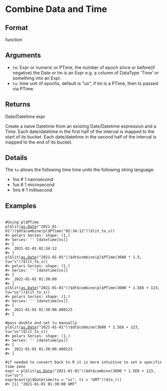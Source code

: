 # Combine Data and Time

## Format

function

## Arguments

- `tm`: Expr or numeric or PTime, the number of epoch since or before(if negative) the Date or tm is an Expr e.g. a column of DataType 'Time' or something into an Expr.
- `tu`: time unit of epochs, default is "us", if tm is a PTime, then tz passed via PTime.

## Returns

Date/Datetime expr

Create a naive Datetime from an existing Date/Datetime expression and a Time. Each date/datetime in the first half of the interval is mapped to the start of its bucket. Each date/datetime in the second half of the interval is mapped to the end of its bucket.

## Details

The `tu` allows the following time time units the following string language:

 * 1ns # 1 nanosecond
 * 1us # 1 microsecond
 * 1ms # 1 millisecond

## Examples

<pre class='r-example'> <code> <span class='r-in'><span></span></span>
<span class='r-in'><span><span class='co'>#Using pl$PTime</span></span></span>
<span class='r-in'><span><span class='va'>pl</span><span class='op'>$</span><span class='fu'>lit</span><span class='op'>(</span><span class='fu'><a href='https://rdrr.io/r/base/as.Date.html'>as.Date</a></span><span class='op'>(</span><span class='st'>"2021-01-01"</span><span class='op'>)</span><span class='op'>)</span><span class='op'>$</span><span class='va'>dt</span><span class='op'>$</span><span class='fu'>combine</span><span class='op'>(</span><span class='va'>pl</span><span class='op'>$</span><span class='fu'>PTime</span><span class='op'>(</span><span class='st'>"02:34:12"</span><span class='op'>)</span><span class='op'>)</span><span class='op'>$</span><span class='fu'>lit_to_s</span><span class='op'>(</span><span class='op'>)</span></span></span>
<span class='r-out co'><span class='r-pr'>#&gt;</span> polars Series: shape: (1,)</span>
<span class='r-out co'><span class='r-pr'>#&gt;</span> Series: '' [datetime[ns]]</span>
<span class='r-out co'><span class='r-pr'>#&gt;</span> [</span>
<span class='r-out co'><span class='r-pr'>#&gt;</span> 	2021-01-01 02:34:12</span>
<span class='r-out co'><span class='r-pr'>#&gt;</span> ]</span>
<span class='r-in'><span><span class='va'>pl</span><span class='op'>$</span><span class='fu'>lit</span><span class='op'>(</span><span class='fu'><a href='https://rdrr.io/r/base/as.Date.html'>as.Date</a></span><span class='op'>(</span><span class='st'>"2021-01-01"</span><span class='op'>)</span><span class='op'>)</span><span class='op'>$</span><span class='va'>dt</span><span class='op'>$</span><span class='fu'>combine</span><span class='op'>(</span><span class='va'>pl</span><span class='op'>$</span><span class='fu'>PTime</span><span class='op'>(</span><span class='fl'>3600</span> <span class='op'>*</span> <span class='fl'>1.5</span>, tu<span class='op'>=</span><span class='st'>"s"</span><span class='op'>)</span><span class='op'>)</span><span class='op'>$</span><span class='fu'>lit_to_s</span><span class='op'>(</span><span class='op'>)</span></span></span>
<span class='r-out co'><span class='r-pr'>#&gt;</span> polars Series: shape: (1,)</span>
<span class='r-out co'><span class='r-pr'>#&gt;</span> Series: '' [datetime[ns]]</span>
<span class='r-out co'><span class='r-pr'>#&gt;</span> [</span>
<span class='r-out co'><span class='r-pr'>#&gt;</span> 	2021-01-01 01:30:00</span>
<span class='r-out co'><span class='r-pr'>#&gt;</span> ]</span>
<span class='r-in'><span><span class='va'>pl</span><span class='op'>$</span><span class='fu'>lit</span><span class='op'>(</span><span class='fu'><a href='https://rdrr.io/r/base/as.Date.html'>as.Date</a></span><span class='op'>(</span><span class='st'>"2021-01-01"</span><span class='op'>)</span><span class='op'>)</span><span class='op'>$</span><span class='va'>dt</span><span class='op'>$</span><span class='fu'>combine</span><span class='op'>(</span><span class='va'>pl</span><span class='op'>$</span><span class='fu'>PTime</span><span class='op'>(</span><span class='fl'>3600</span> <span class='op'>*</span> <span class='fl'>1.5E6</span> <span class='op'>+</span> <span class='fl'>123</span>, tu<span class='op'>=</span><span class='st'>"us"</span><span class='op'>)</span><span class='op'>)</span><span class='op'>$</span><span class='fu'>lit_to_s</span><span class='op'>(</span><span class='op'>)</span></span></span>
<span class='r-out co'><span class='r-pr'>#&gt;</span> polars Series: shape: (1,)</span>
<span class='r-out co'><span class='r-pr'>#&gt;</span> Series: '' [datetime[ns]]</span>
<span class='r-out co'><span class='r-pr'>#&gt;</span> [</span>
<span class='r-out co'><span class='r-pr'>#&gt;</span> 	2021-01-01 01:30:00.000123</span>
<span class='r-out co'><span class='r-pr'>#&gt;</span> ]</span>
<span class='r-in'><span></span></span>
<span class='r-in'><span><span class='co'>#pass double and set tu manually</span></span></span>
<span class='r-in'><span><span class='va'>pl</span><span class='op'>$</span><span class='fu'>lit</span><span class='op'>(</span><span class='fu'><a href='https://rdrr.io/r/base/as.Date.html'>as.Date</a></span><span class='op'>(</span><span class='st'>"2021-01-01"</span><span class='op'>)</span><span class='op'>)</span><span class='op'>$</span><span class='va'>dt</span><span class='op'>$</span><span class='fu'>combine</span><span class='op'>(</span><span class='fl'>3600</span> <span class='op'>*</span> <span class='fl'>1.5E6</span> <span class='op'>+</span> <span class='fl'>123</span>, tu<span class='op'>=</span><span class='st'>"us"</span><span class='op'>)</span><span class='op'>$</span><span class='fu'>lit_to_s</span><span class='op'>(</span><span class='op'>)</span></span></span>
<span class='r-out co'><span class='r-pr'>#&gt;</span> polars Series: shape: (1,)</span>
<span class='r-out co'><span class='r-pr'>#&gt;</span> Series: '' [datetime[μs]]</span>
<span class='r-out co'><span class='r-pr'>#&gt;</span> [</span>
<span class='r-out co'><span class='r-pr'>#&gt;</span> 	2021-01-01 01:30:00.000123</span>
<span class='r-out co'><span class='r-pr'>#&gt;</span> ]</span>
<span class='r-in'><span></span></span>
<span class='r-in'><span><span class='co'>#if needed to convert back to R it is more intuitive to set a specific time zone</span></span></span>
<span class='r-in'><span><span class='va'>expr</span> <span class='op'>=</span> <span class='va'>pl</span><span class='op'>$</span><span class='fu'>lit</span><span class='op'>(</span><span class='fu'><a href='https://rdrr.io/r/base/as.Date.html'>as.Date</a></span><span class='op'>(</span><span class='st'>"2021-01-01"</span><span class='op'>)</span><span class='op'>)</span><span class='op'>$</span><span class='va'>dt</span><span class='op'>$</span><span class='fu'>combine</span><span class='op'>(</span><span class='fl'>3600</span> <span class='op'>*</span> <span class='fl'>1.5E6</span> <span class='op'>+</span> <span class='fl'>123</span>, tu<span class='op'>=</span><span class='st'>"us"</span><span class='op'>)</span></span></span>
<span class='r-in'><span><span class='va'>expr</span><span class='op'>$</span><span class='fu'>cast</span><span class='op'>(</span><span class='va'>pl</span><span class='op'>$</span><span class='fu'>Datetime</span><span class='op'>(</span>tu <span class='op'>=</span> <span class='st'>"us"</span>, tz <span class='op'>=</span> <span class='st'>"GMT"</span><span class='op'>)</span><span class='op'>)</span><span class='op'>$</span><span class='fu'>to_r</span><span class='op'>(</span><span class='op'>)</span></span></span>
<span class='r-out co'><span class='r-pr'>#&gt;</span> [1] "2021-01-01 01:30:00 GMT"</span>
 </code></pre>